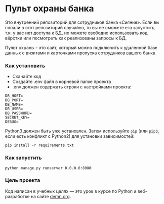 # Пульт охраны банка

Это внутренний репозиторий для сотрудников банка «Сияние». Если вы попали в этот репозиторий случайно, то вы не сможете его запустить, т.к. у вас нет доступа к БД, но можете свободно использовать код вёрстки или посмотреть как реализованы запросы к БД.

Пульт охраны - это сайт, который можно подключить к удаленной базе данных с визитами и карточками пропуска сотрудников вашего банка.

### Как установить

- Скачайте код
- Создайте .env файл в корневой папке проекта
- .env должен содержать строки с настройками проекта:
```
DB_HOST=
DB_PORT=
DB_NAME=
DB_USER=
DB_PASSWORD=
SECRET_KEY=
DEBUG=
```

Python3 должен быть уже установлен.
Затем используйте `pip` (или `pip3`, если есть конфликт с Python2) для установки зависимостей:
```
pip install -r requirements.txt
```
### Как запустить

```
python manage.py runserver 0.0.0.0:8080
```

### Цель проекта

Код написан в учебных целях — это урок в курсе по Python и веб-разработке на сайте [dvmn.org](https://dvmn.org/).
